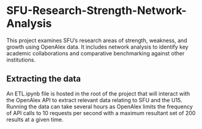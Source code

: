 # SFU-Research-Strength-Network-Analysis
This project examines SFU’s research areas of strength, weakness, and growth using OpenAlex data. It includes network analysis to identify key academic collaborations and comparative benchmarking against other institutions. 

## Extracting the data

An ETL.ipynb file is hosted in the root of the project that will interact with the OpenAlex API to extract relevant data relating to SFU and the U15. Running the data can take several hours as OpenAlex limits the frequency of API calls to 10 requests per second with a maximum resultant set of 200 results at a given time. 